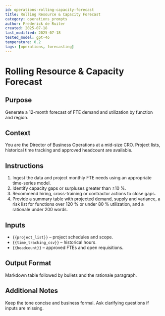 ```yaml
---
id: operations-rolling-capacity-forecast
title: Rolling Resource & Capacity Forecast
category: operations_prompts
author: Frederick de Ruiter
created: 2025-07-18
last_modified: 2025-07-18
tested_model: gpt-4o
temperature: 0.2
tags: [operations, forecasting]
---
```


# Rolling Resource & Capacity Forecast

## Purpose

Generate a 12-month forecast of FTE demand and utilization by function and region.

## Context

You are the Director of Business Operations at a mid-size CRO. Project lists, historical time tracking and approved headcount are available.

## Instructions

1. Ingest the data and project monthly FTE needs using an appropriate time-series model.
2. Identify capacity gaps or surpluses greater than ±10 %.
3. Recommend hiring, cross-training or contractor actions to close gaps.
4. Provide a summary table with projected demand, supply and variance, a risk list for functions over 120 % or under 80 % utilization, and a rationale under 200 words.

## Inputs

- `{{project_list}}` – project schedules and scope.
- `{{time_tracking_csv}}` – historical hours.
- `{{headcount}}` – approved FTEs and open requisitions.

## Output Format

Markdown table followed by bullets and the rationale paragraph.

## Additional Notes

Keep the tone concise and business formal. Ask clarifying questions if inputs are missing.
